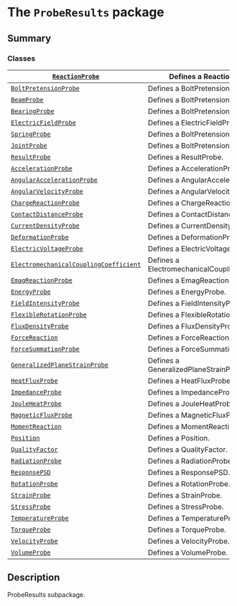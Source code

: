 <a id="module-ansys.mechanical.stubs.Ansys.ACT.Automation.Mechanical.Results.ProbeResults"></a>

<a id="the-proberesults-package"></a>

# The `ProbeResults` package

<a id="summary"></a>

## Summary

### Classes

| [`ReactionProbe`](ReactionProbe.md#ReactionProbe)                                                                      | Defines a ReactionProbe.                        |
|------------------------------------------------------------------------------------------------------------------------|-------------------------------------------------|
| [`BoltPretensionProbe`](BoltPretensionProbe.md#BoltPretensionProbe)                                                    | Defines a BoltPretensionProbe.                  |
| [`BeamProbe`](BeamProbe.md#BeamProbe)                                                                                  | Defines a BoltPretensionProbe.                  |
| [`BearingProbe`](BearingProbe.md#BearingProbe)                                                                         | Defines a BoltPretensionProbe.                  |
| [`ElectricFieldProbe`](ElectricFieldProbe.md#ElectricFieldProbe)                                                       | Defines a ElectricFieldProbe.                   |
| [`SpringProbe`](SpringProbe.md#SpringProbe)                                                                            | Defines a BoltPretensionProbe.                  |
| [`JointProbe`](JointProbe.md#JointProbe)                                                                               | Defines a BoltPretensionProbe.                  |
| [`ResultProbe`](ResultProbe.md#ResultProbe)                                                                            | Defines a ResultProbe.                          |
| [`AccelerationProbe`](AccelerationProbe.md#AccelerationProbe)                                                          | Defines a AccelerationProbe.                    |
| [`AngularAccelerationProbe`](AngularAccelerationProbe.md#AngularAccelerationProbe)                                     | Defines a AngularAccelerationProbe.             |
| [`AngularVelocityProbe`](AngularVelocityProbe.md#AngularVelocityProbe)                                                 | Defines a AngularVelocityProbe.                 |
| [`ChargeReactionProbe`](ChargeReactionProbe.md#ChargeReactionProbe)                                                    | Defines a ChargeReactionProbe.                  |
| [`ContactDistanceProbe`](ContactDistanceProbe.md#ContactDistanceProbe)                                                 | Defines a ContactDistanceProbe.                 |
| [`CurrentDensityProbe`](CurrentDensityProbe.md#CurrentDensityProbe)                                                    | Defines a CurrentDensityProbe.                  |
| [`DeformationProbe`](DeformationProbe.md#DeformationProbe)                                                             | Defines a DeformationProbe.                     |
| [`ElectricVoltageProbe`](ElectricVoltageProbe.md#ElectricVoltageProbe)                                                 | Defines a ElectricVoltageProbe.                 |
| [`ElectromechanicalCouplingCoefficient`](ElectromechanicalCouplingCoefficient.md#ElectromechanicalCouplingCoefficient) | Defines a ElectromechanicalCouplingCoefficient. |
| [`EmagReactionProbe`](EmagReactionProbe.md#EmagReactionProbe)                                                          | Defines a EmagReactionProbe.                    |
| [`EnergyProbe`](EnergyProbe.md#EnergyProbe)                                                                            | Defines a EnergyProbe.                          |
| [`FieldIntensityProbe`](FieldIntensityProbe.md#FieldIntensityProbe)                                                    | Defines a FieldIntensityProbe.                  |
| [`FlexibleRotationProbe`](FlexibleRotationProbe.md#FlexibleRotationProbe)                                              | Defines a FlexibleRotationProbe.                |
| [`FluxDensityProbe`](FluxDensityProbe.md#FluxDensityProbe)                                                             | Defines a FluxDensityProbe.                     |
| [`ForceReaction`](ForceReaction.md#ForceReaction)                                                                      | Defines a ForceReaction.                        |
| [`ForceSummationProbe`](ForceSummationProbe.md#ForceSummationProbe)                                                    | Defines a ForceSummationProbe.                  |
| [`GeneralizedPlaneStrainProbe`](GeneralizedPlaneStrainProbe.md#GeneralizedPlaneStrainProbe)                            | Defines a GeneralizedPlaneStrainProbe.          |
| [`HeatFluxProbe`](HeatFluxProbe.md#HeatFluxProbe)                                                                      | Defines a HeatFluxProbe.                        |
| [`ImpedanceProbe`](ImpedanceProbe.md#ImpedanceProbe)                                                                   | Defines a ImpedanceProbe.                       |
| [`JouleHeatProbe`](JouleHeatProbe.md#JouleHeatProbe)                                                                   | Defines a JouleHeatProbe.                       |
| [`MagneticFluxProbe`](MagneticFluxProbe.md#MagneticFluxProbe)                                                          | Defines a MagneticFluxProbe.                    |
| [`MomentReaction`](MomentReaction.md#MomentReaction)                                                                   | Defines a MomentReaction.                       |
| [`Position`](Position.md#Position)                                                                                     | Defines a Position.                             |
| [`QualityFactor`](QualityFactor.md#QualityFactor)                                                                      | Defines a QualityFactor.                        |
| [`RadiationProbe`](RadiationProbe.md#RadiationProbe)                                                                   | Defines a RadiationProbe.                       |
| [`ResponsePSD`](ResponsePSD.md#ResponsePSD)                                                                            | Defines a ResponsePSD.                          |
| [`RotationProbe`](RotationProbe.md#RotationProbe)                                                                      | Defines a RotationProbe.                        |
| [`StrainProbe`](StrainProbe.md#StrainProbe)                                                                            | Defines a StrainProbe.                          |
| [`StressProbe`](StressProbe.md#StressProbe)                                                                            | Defines a StressProbe.                          |
| [`TemperatureProbe`](TemperatureProbe.md#TemperatureProbe)                                                             | Defines a TemperatureProbe.                     |
| [`TorqueProbe`](TorqueProbe.md#TorqueProbe)                                                                            | Defines a TorqueProbe.                          |
| [`VelocityProbe`](VelocityProbe.md#VelocityProbe)                                                                      | Defines a VelocityProbe.                        |
| [`VolumeProbe`](VolumeProbe.md#VolumeProbe)                                                                            | Defines a VolumeProbe.                          |

<a id="description"></a>

## Description

ProbeResults subpackage.

<!-- !! processed by numpydoc !! -->
